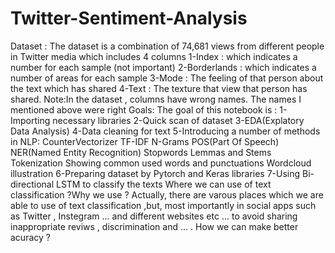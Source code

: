 # Twitter-Sentiment-Analysis

Dataset : The dataset is a combination of 74,681 views from different people in Twitter media which includes 4 columns
1-Index : which indicates a number for each sample (not important)
2-Borderlands : which indicates a number of areas for each sample
3-Mode : The feeling of that person about the text which has shared
4-Text : The texture that view that person has shared.
Note:In the dataset , columns have wrong names. The names I mentioned above were right
Goals: The goal of this notebook is :
1-Importing necessary libraries
2-Quick scan of dataset
3-EDA(Explatory Data Analysis)
4-Data cleaning for text
5-Introducing a number of methods in NLP:
CounterVectorizer
TF-IDF
N-Grams
POS(Part Of Speech)
NER(Named Entity Recognition)
Stopwords
Lemmas and Stems
Tokenization
Showing common used words and punctuations
Wordcloud illustration
6-Preparing dataset by Pytorch and Keras libraries
7-Using Bi-directional LSTM to classify the texts
Where we can use of text classification ?Why we use ?
Actually, there are varous places which we are able to use of text classification ,but, most importantly
in social apps such as Twitter , Instegram ... and different websites etc ... to avoid sharing inappropriate reviws , discrimination and ... . How we can make better acuracy ?
